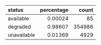 | status      |   percentage |   count |
|:------------|-------------:|--------:|
| available   |      0.00024 |      85 |
| degraded    |      0.98607 |  354986 |
| unavailable |      0.01369 |    4929 |